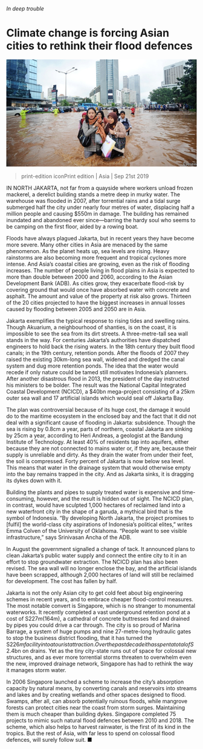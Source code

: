 ###### In deep trouble

# Climate change is forcing Asian cities to rethink their flood defences 

![image](images/20190921_ASP002_0.jpg) 

> print-edition iconPrint edition | Asia | Sep 21st 2019 

IN NORTH JAKARTA, not far from a quayside where workers unload frozen mackerel, a derelict building stands a metre deep in murky water. The warehouse was flooded in 2007, after torrential rains and a tidal surge submerged half the city under nearly four metres of water, displacing half a million people and causing $550m in damage. The building has remained inundated and abandoned ever since—barring the hardy soul who seems to be camping on the first floor, aided by a rowing boat. 

Floods have always plagued Jakarta, but in recent years they have become more severe. Many other cities in Asia are menaced by the same phenomenon. As the planet heats up, sea levels are rising. Heavy rainstorms are also becoming more frequent and tropical cyclones more intense. And Asia’s coastal cities are growing, even as the risk of flooding increases. The number of people living in flood plains in Asia is expected to more than double between 2000 and 2060, according to the Asian Development Bank (ADB). As cities grow, they exacerbate flood-risk by covering ground that would once have absorbed water with concrete and asphalt. The amount and value of the property at risk also grows. Thirteen of the 20 cities projected to have the biggest increases in annual losses caused by flooding between 2005 and 2050 are in Asia. 

Jakarta exemplifies the typical response to rising tides and swelling rains. Though Akuarium, a neighbourhood of shanties, is on the coast, it is impossible to see the sea from its dirt streets. A three-metre-tall sea wall stands in the way. For centuries Jakarta’s authorities have dispatched engineers to hold back the rising waters. In the 18th century they built flood canals; in the 19th century, retention ponds. After the floods of 2007 they raised the existing 30km-long sea wall, widened and dredged the canal system and dug more retention ponds. The idea that the water would recede if only nature could be tamed still motivates Indonesia’s planners. After another disastrous flood in 2013, the president of the day instructed his ministers to be bolder. The result was the National Capital Integrated Coastal Development (NCICD), a $40bn mega-project consisting of a 25km outer sea wall and 17 artificial islands which would seal off Jakarta Bay. 

The plan was controversial because of its huge cost, the damage it would do to the maritime ecosystem in the enclosed bay and the fact that it did not deal with a significant cause of flooding in Jakarta: subsidence. Though the sea is rising by 0.8cm a year, parts of northern, coastal Jakarta are sinking by 25cm a year, according to Heri Andreas, a geologist at the Bandung Institute of Technology. At least 40% of residents tap into aquifers, either because they are not connected to mains water or, if they are, because their supply is unreliable and dirty. As they drain the water from under their feet, the soil is compressed. Forty percent of Jakarta is now below sea level. This means that water in the drainage system that would otherwise empty into the bay remains trapped in the city. And as Jakarta sinks, it is dragging its dykes down with it. 

Building the plants and pipes to supply treated water is expensive and time-consuming, however, and the result is hidden out of sight. The NCICD plan, in contrast, would have sculpted 1,000 hectares of reclaimed land into a new waterfront city in the shape of a garuda, a mythical bird that is the symbol of Indonesia. “By developing North Jakarta, the project promises to [fulfil] the world-class city aspirations of Indonesia’s political elites,” writes Emma Colven of the University of Oklahoma. “People want to see visible infrastructure,” says Srinivasan Ancha of the ADB. 

In August the government signalled a change of tack. It announced plans to clean Jakarta’s public water supply and connect the entire city to it in an effort to stop groundwater extraction. The NCICD plan has also been revised. The sea wall will no longer enclose the bay, and the artificial islands have been scrapped, although 2,000 hectares of land will still be reclaimed for development. The cost has fallen by half. 

Jakarta is not the only Asian city to get cold feet about big engineering schemes in recent years, and to embrace cheaper flood-control measures. The most notable convert is Singapore, which is no stranger to monumental waterworks. It recently completed a vast underground retention pond at a cost of S$227m ($164m), a cathedral of concrete buttresses fed and drained by pipes you could drive a car through. The city is so proud of Marina Barrage, a system of huge pumps and nine 27-metre-long hydraulic gates to stop the business district flooding, that it has turned the S$226m facility into a tourist attraction. Over the past decade it has spent a total of S$2.4bn on drains. Yet as the tiny city-state runs out of space for colossal new structures, and as ever more torrential storms threaten to overwhelm even the new, improved drainage network, Singapore has had to rethink the way it manages storm water. 

In 2006 Singapore launched a scheme to increase the city’s absorption capacity by natural means, by converting canals and reservoirs into streams and lakes and by creating wetlands and other spaces designed to flood. Swamps, after all, can absorb potentially ruinous floods, while mangrove forests can protect cities near the coast from storm surges. Maintaining them is much cheaper than building dykes. Singapore completed 75 projects to mimic such natural flood defences between 2010 and 2018. The scheme, which also helps to harvest rainwater, is the first of its kind in the tropics. But the rest of Asia, with far less to spend on colossal flood defences, will surely follow suit. ■ 

